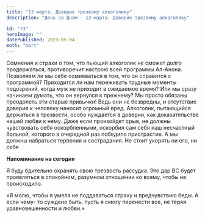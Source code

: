```yaml
---
title: "13 марта. Доверие трезвому алкоголику"
description: "День за Днем - 13 марта. Доверие трезвому алкоголику"

id: "73"
heroImage: ""
datePublished: 2023-05-04
moth: "mart"
---
```


Сомнения и страхи о том, что пьющий алкоголик не сможет долго продержаться,
противоречит настрою всей программы Ал-Анона. Позволяем ли мы себе сомневаться
в том, что он справится с программой? Приходится ли нам переживать трудные
моменты подозрений, когда муж не приходит в ожидаемое время? Или мы сразу
начинаем думать, что он вернулся к прежнему? Мы просто обязаны преодолеть эти
старые привычки! Ведь они не безвредны, и отсутствие доверия к человеку
наносит огромный вред. Алкоголик, пытающийся держаться в трезвости, особо
нуждается в доверии, как доказательстве нашей любви к нему. Даже если
произойдет срыв, не должны чувствовать себя оскорбленными, оскорбил сам себя
наш несчастный больной, которого в очередной раз победило пристрастие. А мы
должны набраться терпения и сострадания. Не стоит укорять ни его, ни себя

**Напоминание на сегодня**

Я буду бдительно охранять свою трезвость рассудка. Это дар ВС будет
проявляться в спокойном, разумном отношении ко всему, чтобы не происходило.

«Я молю, чтобы я умела не поддаваться страху и предчувствию беды. А если чему-
то суждено быть, пусть я смогу перенести все, не теряя уравновешенности и
любви.»
